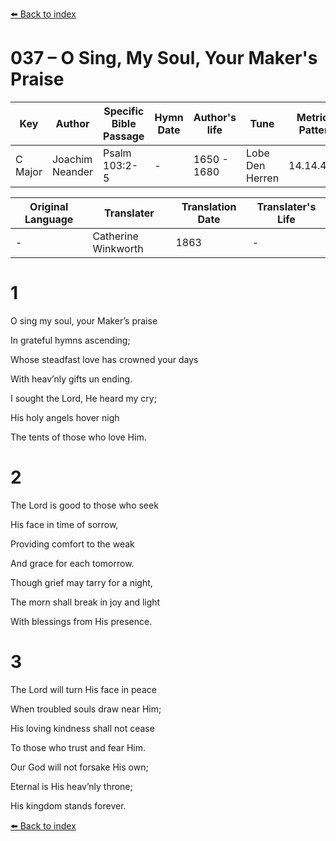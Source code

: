[⬅️ Back to index](../README.md)

# 037 – O Sing, My Soul, Your Maker's Praise

Key | Author   | Specific Bible Passage     |Hymn Date |Author's life |Tune |Metrical Pattern   |Composer/Source                                                                                        
-- | --------- | ---------------------------|----------|--------------|-----|-------------------|-------------   
C Major  | Joachim Neander      | Psalm 103:2-5 | -  | 1650 - 1680 | Lobe Den Herren | 14.14.4.7.8 | Chorale Book for England, 1863 

Original Language | Translater | Translation Date   | Translater's Life     
----------------- | --------- | --------------------|-------------   
\-  | Catherine Winkworth      | 1863 | -  | 1827 - 1878 



# 1

O sing my soul, your Maker’s praise

In grateful hymns ascending;

Whose steadfast love has crowned your days

With heav’nly gifts un ending.

I sought the Lord, He heard my cry;

His holy angels hover nigh

The tents of those who love Him.



# 2

The Lord is good to those who seek

His face in time of sorrow,

Providing comfort to the weak

And grace for each tomorrow.

Though grief may tarry for a night,

The morn shall break in joy and light

With blessings from His presence.



# 3

The Lord will turn His face in peace

When troubled souls draw near Him;

His loving kindness shall not cease

To those who trust and fear Him.

Our God will not forsake His own;

Eternal is His heav’nly throne;

His kingdom stands forever.

[⬅️ Back to index](../README.md)
